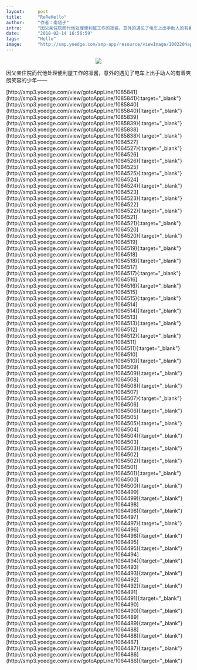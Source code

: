 ```yaml
---
layout:     post
title:      "ReReHello"
author:     "作者：南塔子"
intro:      "因父亲住院而代他处理便利屋工作的凛酱，意外的遇见了电车上出手助人的有着爽朗笑容的少年——"
date:       "2018-02-14 16:56:59"
tags:       "Hello"
image:      "http://smp.yoedge.com/smp-app/resource/viewImage/1002204appline.png"
---
```

<div style="text-align: center">
<p><img src="http://smp.yoedge.com/smp-app/resource/viewImage/1002204appline.png"/></p>
</div>
<p class="post-meta">
<span>因父亲住院而代他处理便利屋工作的凛酱，意外的遇见了电车上出手助人的有着爽朗笑容的少年——</span>
</p>
[http://smp3.yoedge.com/view/gotoAppLine/1085841](http://smp3.yoedge.com/view/gotoAppLine/1085841){:target="_blank"}
[http://smp3.yoedge.com/view/gotoAppLine/1085840](http://smp3.yoedge.com/view/gotoAppLine/1085840){:target="_blank"}
[http://smp3.yoedge.com/view/gotoAppLine/1085839](http://smp3.yoedge.com/view/gotoAppLine/1085839){:target="_blank"}
[http://smp3.yoedge.com/view/gotoAppLine/1085838](http://smp3.yoedge.com/view/gotoAppLine/1085838){:target="_blank"}
[http://smp3.yoedge.com/view/gotoAppLine/1064527](http://smp3.yoedge.com/view/gotoAppLine/1064527){:target="_blank"}
[http://smp3.yoedge.com/view/gotoAppLine/1064526](http://smp3.yoedge.com/view/gotoAppLine/1064526){:target="_blank"}
[http://smp3.yoedge.com/view/gotoAppLine/1064525](http://smp3.yoedge.com/view/gotoAppLine/1064525){:target="_blank"}
[http://smp3.yoedge.com/view/gotoAppLine/1064524](http://smp3.yoedge.com/view/gotoAppLine/1064524){:target="_blank"}
[http://smp3.yoedge.com/view/gotoAppLine/1064523](http://smp3.yoedge.com/view/gotoAppLine/1064523){:target="_blank"}
[http://smp3.yoedge.com/view/gotoAppLine/1064522](http://smp3.yoedge.com/view/gotoAppLine/1064522){:target="_blank"}
[http://smp3.yoedge.com/view/gotoAppLine/1064521](http://smp3.yoedge.com/view/gotoAppLine/1064521){:target="_blank"}
[http://smp3.yoedge.com/view/gotoAppLine/1064520](http://smp3.yoedge.com/view/gotoAppLine/1064520){:target="_blank"}
[http://smp3.yoedge.com/view/gotoAppLine/1064519](http://smp3.yoedge.com/view/gotoAppLine/1064519){:target="_blank"}
[http://smp3.yoedge.com/view/gotoAppLine/1064518](http://smp3.yoedge.com/view/gotoAppLine/1064518){:target="_blank"}
[http://smp3.yoedge.com/view/gotoAppLine/1064517](http://smp3.yoedge.com/view/gotoAppLine/1064517){:target="_blank"}
[http://smp3.yoedge.com/view/gotoAppLine/1064516](http://smp3.yoedge.com/view/gotoAppLine/1064516){:target="_blank"}
[http://smp3.yoedge.com/view/gotoAppLine/1064515](http://smp3.yoedge.com/view/gotoAppLine/1064515){:target="_blank"}
[http://smp3.yoedge.com/view/gotoAppLine/1064514](http://smp3.yoedge.com/view/gotoAppLine/1064514){:target="_blank"}
[http://smp3.yoedge.com/view/gotoAppLine/1064513](http://smp3.yoedge.com/view/gotoAppLine/1064513){:target="_blank"}
[http://smp3.yoedge.com/view/gotoAppLine/1064512](http://smp3.yoedge.com/view/gotoAppLine/1064512){:target="_blank"}
[http://smp3.yoedge.com/view/gotoAppLine/1064511](http://smp3.yoedge.com/view/gotoAppLine/1064511){:target="_blank"}
[http://smp3.yoedge.com/view/gotoAppLine/1064510](http://smp3.yoedge.com/view/gotoAppLine/1064510){:target="_blank"}
[http://smp3.yoedge.com/view/gotoAppLine/1064509](http://smp3.yoedge.com/view/gotoAppLine/1064509){:target="_blank"}
[http://smp3.yoedge.com/view/gotoAppLine/1064508](http://smp3.yoedge.com/view/gotoAppLine/1064508){:target="_blank"}
[http://smp3.yoedge.com/view/gotoAppLine/1064507](http://smp3.yoedge.com/view/gotoAppLine/1064507){:target="_blank"}
[http://smp3.yoedge.com/view/gotoAppLine/1064506](http://smp3.yoedge.com/view/gotoAppLine/1064506){:target="_blank"}
[http://smp3.yoedge.com/view/gotoAppLine/1064505](http://smp3.yoedge.com/view/gotoAppLine/1064505){:target="_blank"}
[http://smp3.yoedge.com/view/gotoAppLine/1064504](http://smp3.yoedge.com/view/gotoAppLine/1064504){:target="_blank"}
[http://smp3.yoedge.com/view/gotoAppLine/1064503](http://smp3.yoedge.com/view/gotoAppLine/1064503){:target="_blank"}
[http://smp3.yoedge.com/view/gotoAppLine/1064502](http://smp3.yoedge.com/view/gotoAppLine/1064502){:target="_blank"}
[http://smp3.yoedge.com/view/gotoAppLine/1064501](http://smp3.yoedge.com/view/gotoAppLine/1064501){:target="_blank"}
[http://smp3.yoedge.com/view/gotoAppLine/1064500](http://smp3.yoedge.com/view/gotoAppLine/1064500){:target="_blank"}
[http://smp3.yoedge.com/view/gotoAppLine/1064499](http://smp3.yoedge.com/view/gotoAppLine/1064499){:target="_blank"}
[http://smp3.yoedge.com/view/gotoAppLine/1064498](http://smp3.yoedge.com/view/gotoAppLine/1064498){:target="_blank"}
[http://smp3.yoedge.com/view/gotoAppLine/1064497](http://smp3.yoedge.com/view/gotoAppLine/1064497){:target="_blank"}
[http://smp3.yoedge.com/view/gotoAppLine/1064496](http://smp3.yoedge.com/view/gotoAppLine/1064496){:target="_blank"}
[http://smp3.yoedge.com/view/gotoAppLine/1064495](http://smp3.yoedge.com/view/gotoAppLine/1064495){:target="_blank"}
[http://smp3.yoedge.com/view/gotoAppLine/1064494](http://smp3.yoedge.com/view/gotoAppLine/1064494){:target="_blank"}
[http://smp3.yoedge.com/view/gotoAppLine/1064493](http://smp3.yoedge.com/view/gotoAppLine/1064493){:target="_blank"}
[http://smp3.yoedge.com/view/gotoAppLine/1064492](http://smp3.yoedge.com/view/gotoAppLine/1064492){:target="_blank"}
[http://smp3.yoedge.com/view/gotoAppLine/1064491](http://smp3.yoedge.com/view/gotoAppLine/1064491){:target="_blank"}
[http://smp3.yoedge.com/view/gotoAppLine/1064490](http://smp3.yoedge.com/view/gotoAppLine/1064490){:target="_blank"}
[http://smp3.yoedge.com/view/gotoAppLine/1064489](http://smp3.yoedge.com/view/gotoAppLine/1064489){:target="_blank"}
[http://smp3.yoedge.com/view/gotoAppLine/1064488](http://smp3.yoedge.com/view/gotoAppLine/1064488){:target="_blank"}
[http://smp3.yoedge.com/view/gotoAppLine/1064487](http://smp3.yoedge.com/view/gotoAppLine/1064487){:target="_blank"}
[http://smp3.yoedge.com/view/gotoAppLine/1064486](http://smp3.yoedge.com/view/gotoAppLine/1064486){:target="_blank"}



